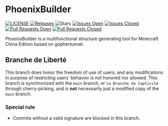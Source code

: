 # PhoenixBuilder

[![LICENSE](https://img.shields.io/badge/License-AGPL%203.0-brightgreen.svg?style=flat)](LICENSE)
[![Releases](https://img.shields.io/github/v/release/bouldev/PhoenixBuilder?display_name=tag&sort=semver)](https://github.com/bouldev/PhoenixBuilder/releases)
![Stars](https://img.shields.io/github/stars/bouldev/PhoenixBuilder.svg?style=falt)
[![Issues Open](https://img.shields.io/github/issues/bouldev/PhoenixBuilder.svg?style=flat)](https://github.com/bouldev/PhoenixBuilder/issues)
[![Issues Closed](https://img.shields.io/github/issues-closed/bouldev/PhoenixBuilder.svg?style=flat&color=success)](https://github.com/bouldev/PhoenixBuilder/issues?q=is%3Aissue+is%3Aclosed)
[![Pull Requests Open](https://img.shields.io/github/issues-pr/bouldev/PhoenixBuilder.svg?style=falt)](https://github.com/bouldev/PhoenixBuilder/pulls)
[![Pull Requests Closed](https://img.shields.io/github/issues-pr-closed/bouldev/PhoenixBuilder.svg?style=falt)](https://github.com/bouldev/PhoenixBuilder/pulls?q=is%3Apr+is%3Aclosed)

PhoenixBuilder is a multifunctional structure generating tool for Minecraft China Edition based on gophertunnel.



## Branche de Liberté
This branch does honor the freedom of use of users, and any modifications in purpose of restricting users' behavior is not honored nor allowed. This branch is synchronized with the `main` branch, or `la Branche de Captivité` through cherry-picking, and is **not** necessarily just a modified copy of the `main` branch.



### Special rule
- Commits without a valid signature are blocked in this branch.
